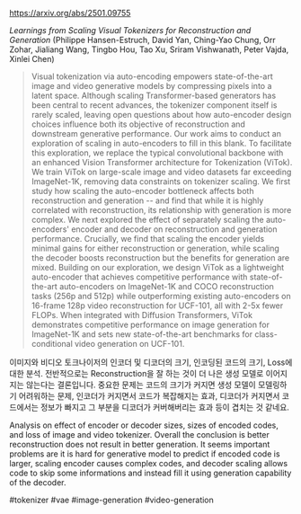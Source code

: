https://arxiv.org/abs/2501.09755

*Learnings from Scaling Visual Tokenizers for Reconstruction and Generation* (Philippe Hansen-Estruch, David Yan, Ching-Yao Chung, Orr Zohar, Jialiang Wang, Tingbo Hou, Tao Xu, Sriram Vishwanath, Peter Vajda, Xinlei Chen)

> Visual tokenization via auto-encoding empowers state-of-the-art image and video generative models by compressing pixels into a latent space. Although scaling Transformer-based generators has been central to recent advances, the tokenizer component itself is rarely scaled, leaving open questions about how auto-encoder design choices influence both its objective of reconstruction and downstream generative performance. Our work aims to conduct an exploration of scaling in auto-encoders to fill in this blank. To facilitate this exploration, we replace the typical convolutional backbone with an enhanced Vision Transformer architecture for Tokenization (ViTok). We train ViTok on large-scale image and video datasets far exceeding ImageNet-1K, removing data constraints on tokenizer scaling. We first study how scaling the auto-encoder bottleneck affects both reconstruction and generation -- and find that while it is highly correlated with reconstruction, its relationship with generation is more complex. We next explored the effect of separately scaling the auto-encoders' encoder and decoder on reconstruction and generation performance. Crucially, we find that scaling the encoder yields minimal gains for either reconstruction or generation, while scaling the decoder boosts reconstruction but the benefits for generation are mixed. Building on our exploration, we design ViTok as a lightweight auto-encoder that achieves competitive performance with state-of-the-art auto-encoders on ImageNet-1K and COCO reconstruction tasks (256p and 512p) while outperforming existing auto-encoders on 16-frame 128p video reconstruction for UCF-101, all with 2-5x fewer FLOPs. When integrated with Diffusion Transformers, ViTok demonstrates competitive performance on image generation for ImageNet-1K and sets new state-of-the-art benchmarks for class-conditional video generation on UCF-101.

이미지와 비디오 토크나이저의 인코더 및 디코더의 크기, 인코딩된 코드의 크기, Loss에 대한 분석. 전반적으로는 Reconstruction을 잘 하는 것이 더 나은 생성 모델로 이어지지는 않는다는 결론입니다. 중요한 문제는 코드의 크기가 커지면 생성 모델이 모델링하기 어려워하는 문제, 인코더가 커지면서 코드가 복잡해지는 효과, 디코더가 커지면서 코드에서는 정보가 빠지고 그 부분을 디코더가 커버해버리는 효과 등이 겹치는 것 같네요.

<english>
Analysis on effect of encoder or decoder sizes, sizes of encoded codes, and loss of image and video tokenizer. Overall the conclusion is better reconstruction does not result in better generation. It seems important problems are it is hard for generative model to predict if encoded code is larger, scaling encoder causes complex codes, and decoder scaling allows code to skip some informations and instead fill it using generation capability of the decoder.
</english>

#tokenizer #vae #image-generation #video-generation 